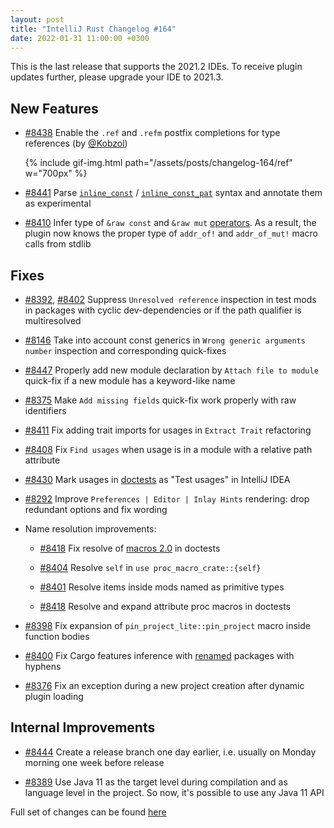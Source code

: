 ```yaml
---
layout: post
title: "IntelliJ Rust Changelog #164"
date: 2022-01-31 11:00:00 +0300
---
```


This is the last release that supports the 2021.2 IDEs. To receive plugin updates further, please upgrade
your IDE to 2021.3.

## New Features

* [#8438] Enable the `.ref` and `.refm` postfix completions for type references (by [@Kobzol])

  {% include gif-img.html path="/assets/posts/changelog-164/ref" w="700px" %}

* [#8441] Parse  [`inline_const`](https://doc.rust-lang.org/nightly/unstable-book/language-features/inline-const.html) / [`inline_const_pat`](https://doc.rust-lang.org/nightly/unstable-book/language-features/inline-const-pat.html) syntax and annotate them as experimental

* [#8410] Infer type of `&raw const` and `&raw mut` [operators](https://rust-lang.github.io/rfcs/2582-raw-reference-mir-operator.html). As a result, the plugin now knows the proper type of `addr_of!` and `addr_of_mut!` macro calls from stdlib

## Fixes

* [#8392], [#8402] Suppress `Unresolved reference` inspection in test mods in packages with cyclic dev-dependencies or if the path qualifier is multiresolved

* [#8146] Take into account const generics in `Wrong generic arguments number` inspection and corresponding quick-fixes

* [#8447] Properly add new module declaration by `Attach file to module` quick-fix if a new module has a keyword-like name

* [#8375] Make `Add missing fields` quick-fix work properly with raw identifiers

* [#8411] Fix adding trait imports for usages in `Extract Trait` refactoring

* [#8408] Fix `Find usages` when usage is in a module with a relative path attribute

* [#8430] Mark usages in [doctests](https://doc.rust-lang.org/rustdoc/documentation-tests.html) as "Test usages" in IntelliJ IDEA

* [#8292] Improve `Preferences | Editor | Inlay Hints` rendering: drop redundant options and fix wording

* Name resolution improvements:

  * [#8418] Fix resolve of [macros 2.0](https://rust-lang.github.io/rfcs/1584-macros.html) in doctests

  * [#8404] Resolve `self` in `use proc_macro_crate::{self}`

  * [#8401] Resolve items inside mods named as primitive types

  * [#8418] Resolve and expand attribute proc macros in doctests

* [#8398] Fix expansion of `pin_project_lite::pin_project` macro inside function bodies

* [#8400] Fix Cargo features inference with [renamed](https://doc.rust-lang.org/cargo/reference/specifying-dependencies.html#renaming-dependencies-in-cargotoml) packages with hyphens

* [#8376] Fix an exception during a new project creation after dynamic plugin loading

## Internal Improvements

* [#8444] Create a release branch one day earlier, i.e. usually on Monday morning one week before release

* [#8389] Use Java 11 as the target level during compilation and as language level in the project. So now, it's possible to use any Java 11 API

Full set of changes can be found [here](https://github.com/intellij-rust/intellij-rust/milestone/72?closed=1)

[@Kobzol]: https://github.com/Kobzol

[#8146]: https://github.com/intellij-rust/intellij-rust/pull/8146
[#8292]: https://github.com/intellij-rust/intellij-rust/pull/8292
[#8375]: https://github.com/intellij-rust/intellij-rust/pull/8375
[#8376]: https://github.com/intellij-rust/intellij-rust/pull/8376
[#8389]: https://github.com/intellij-rust/intellij-rust/pull/8389
[#8392]: https://github.com/intellij-rust/intellij-rust/pull/8392
[#8398]: https://github.com/intellij-rust/intellij-rust/pull/8398
[#8400]: https://github.com/intellij-rust/intellij-rust/pull/8400
[#8401]: https://github.com/intellij-rust/intellij-rust/pull/8401
[#8402]: https://github.com/intellij-rust/intellij-rust/pull/8402
[#8404]: https://github.com/intellij-rust/intellij-rust/pull/8404
[#8408]: https://github.com/intellij-rust/intellij-rust/pull/8408
[#8410]: https://github.com/intellij-rust/intellij-rust/pull/8410
[#8411]: https://github.com/intellij-rust/intellij-rust/pull/8411
[#8418]: https://github.com/intellij-rust/intellij-rust/pull/8418
[#8430]: https://github.com/intellij-rust/intellij-rust/pull/8430
[#8438]: https://github.com/intellij-rust/intellij-rust/pull/8438
[#8441]: https://github.com/intellij-rust/intellij-rust/pull/8441
[#8444]: https://github.com/intellij-rust/intellij-rust/pull/8444
[#8447]: https://github.com/intellij-rust/intellij-rust/pull/8447
